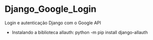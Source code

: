 # Django_Google_Login
Login e autenticação Django com o Google API


- Instalando a biblioteca allauth: 
python -m pip install django-allauth
